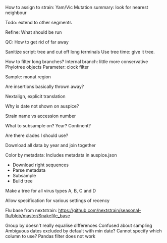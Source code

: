 How to assign to strain: Yam/Vic
Mutation summary: look for nearest neighbour

Todo: extend to other segments

Refine: What should be run

QC: How to get rid of far away 


Sanitize script: tree and cut off long terminals
Use tree time: give it tree.

How to filter long branches?
Internal branch: little more conservative
Phylotree objects
Parameter: clock filter

Sample: monat region

Are insertions basically thrown away?

Nextalign, explicit translation

Why is date not shown on auspice?

Strain name vs accession number

What to subsample on? Year? Continent?

Are there clades I should use?

Download all data by year and join together

Color by metadata: Includes metadata in auspice.json



- Download right sequences
- Parse metadata
- Subsample
- Build tree

Make a tree for all virus types A, B, C and D


Allow specification for various settings of recency

Flu base from nextstrain: https://github.com/nextstrain/seasonal-flu/blob/master/Snakefile_base

Group by doesn't really equalise differences
Confused about sampling
Ambiguous dates excluded by default with min date?
Cannot specify which column to use?
Pandas filter does not work